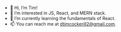 - 👋 Hi, I’m Tim!
- 👀 I’m interested in JS, React, and MERN stack.
- 🌱 I’m currently learning the fundamentals of React.
- 📫 You can reach me at dtimcockerill2@gmail.com.

<!---
dtimcockerill2/dtimcockerill2 is a ✨ special ✨ repository because its `README.md` (this file) appears on your GitHub profile.
You can click the Preview link to take a look at your changes.
--->
